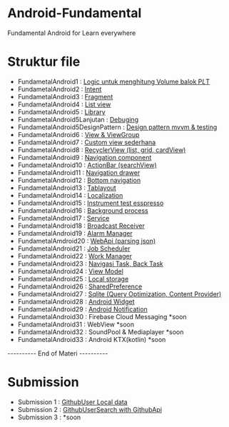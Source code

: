# Android-Fundamental
Fundamental Android for Learn everywhere

# Struktur file
- FundametalAndroid1 : [Logic untuk menghitung Volume balok P*L*T](https://github.com/byansanur/Android-Fundamental/tree/master/FundametalAndroid1)
- FundametalAndroid2 : [Intent](https://github.com/byansanur/Android-Fundamental/tree/master/FundametalAndroid2)
- FundametalAndroid3 : [Fragment](https://github.com/byansanur/Android-Fundamental/tree/master/FUndametalAndroid3)
- FundametalAndroid4 : [List view](https://github.com/byansanur/Android-Fundamental/tree/master/FundametalAndroid4)
- FundametalAndroid5 : [Library](https://github.com/byansanur/Android-Fundamental/tree/master/FundametalAndroid5)
- FundametalAndroid5Lanjutan : [Debuging](https://github.com/byansanur/Android-Fundamental/tree/master/FundametalAndroid5lanjutan)
- FundametalAndroid5DesignPattern : [Design pattern mvvm & testing](https://github.com/byansanur/Android-Fundamental/tree/master/FundametalAndroid5DesignPattern)
- FundametalAndroid6 : [View & ViewGroup](https://github.com/byansanur/Android-Fundamental/tree/master/FundametalAndroid6)
- FundametalAndroid7 : [Custom view sederhana](https://github.com/byansanur/Android-Fundamental/tree/master/FundametalAndroid7)
- FundametalAndroid8 : [RecyclerView (list, grid, cardView)](https://github.com/byansanur/Android-Fundamental/tree/master/FundametalAndroid8)
- FundametalAndroid9 : [Navigation component](https://github.com/byansanur/Android-Fundamental/tree/master/FundametalAndroid9)
- FundametalAndroid10 : [ActionBar (searchView)](https://github.com/byansanur/Android-Fundamental/tree/master/FundametalAndroid10)
- FundametalAndroid11 : [Navigation drawer](https://github.com/byansanur/Android-Fundamental/tree/master/FundametalAndroid11)
- FundametalAndroid12 : [Bottom navigation](https://github.com/byansanur/Android-Fundamental/tree/master/FundametalAndroid12)
- FundametalAndroid13 : [Tablayout](https://github.com/byansanur/Android-Fundamental/tree/master/FundametalAndroid13)
- FundametalAndroid14 : [Localization](https://github.com/byansanur/Android-Fundamental/tree/master/FundametalAndroid14)
- FundametalAndroid15 : [Instrument test esspresso](https://github.com/byansanur/Android-Fundamental/tree/master/FundametalAndroid15)
- FundametalAndroid16 : [Background process](https://github.com/byansanur/Android-Fundamental/tree/master/FundametalAndroid16)
- FundametalAndroid17 : [Service](https://github.com/byansanur/Android-Fundamental/tree/master/FundametalAndroid17)
- FundametalAndroid18 : [Broadcast Receiver](https://github.com/byansanur/Android-Fundamental/tree/master/FundametalAndroid18)
- FundametalAndroid19 : [Alarm Manager](https://github.com/byansanur/Android-Fundamental/tree/master/FundametalAndroid19)
- FundametalAmdroid20 : [WebApi (parsing json)](https://github.com/byansanur/Android-Fundamental/tree/master/FundametalAmdroid20)
- FundametalAndroid21 : [Job Scheduler](https://github.com/byansanur/Android-Fundamental/tree/master/FundametalAndroid21)
- FundametalAndroid22 : [Work Manager](https://github.com/byansanur/Android-Fundamental/tree/master/FundametalAndroid22)
- FundametalAndroid23 : [Navigasi Task, Back Task](https://github.com/byansanur/Android-Fundamental/tree/master/FundametalAndroid23)
- FundametalAndroid24 : [View Model](https://github.com/byansanur/Android-Fundamental/tree/master/FundametalAndroid24)
- FundametalAndroid25 : [Local storage](https://github.com/byansanur/Android-Fundamental/tree/master/FundametalAndroid25)
- FundametalAndroid26 : [SharedPreference](https://github.com/byansanur/Android-Fundamental/tree/master/FundametalAndroid26)
- FundametalAndroid27 : [Sqlite (Query Optimization, Content Provider)](https://github.com/byansanur/Android-Fundamental/tree/master/FundametalAndroid27)
- FundametalAndroid28 : [Android Widget](https://github.com/byansanur/Android-Fundamental/tree/master/FundametalAndroid28)
- FundametalAndroid29 : [Android Notification](https://github.com/byansanur/Android-Fundamental/tree/master/FundametalAndroid29)
- FundametalAndroid30 : Firebase Cloud Messaging *soon
- FundametalAndroid31 : WebView *soon
- FundametalAndroid32 : SoundPool & Mediaplayer *soon
- FundametalAndroid33 : Android KTX(kotlin) *soon


---------- End of Materi ----------

# Submission
- Submission 1 : [GithubUser Local data](https://github.com/byansanur/Android-Fundamental/tree/master/Submission1GithubUser)
- Submission 2 : [GithubUserSearch with GithubApi](https://github.com/byansanur/Android-Fundamental/tree/master/Submission2UIUX)
- Submission 3 : *soon



